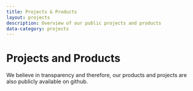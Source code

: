 ```yaml
---
title: Projects & Products
layout: projects
description: Overview of our public projects and products
data-category: projects
---
```


# Projects and Products

We believe in transparency and therefore, our products and projects are also publicly available on github.

